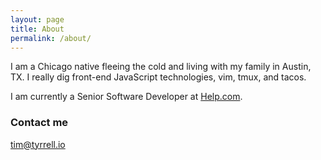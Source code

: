 ```yaml
---
layout: page
title: About
permalink: /about/
---
```


I am a Chicago native fleeing the cold and living with my family in Austin, TX. I really dig front-end JavaScript technologies, vim, tmux, and tacos.

I am currently a Senior Software Developer at <a href="http://help.com" target="_blank">Help.com</a>.

### Contact me

[tim@tyrrell.io](mailto:tim@tyrrell.io)
